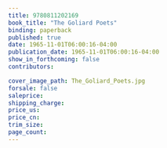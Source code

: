 ```yaml
---
title: 9780811202169
book_title: "The Goliard Poets"
binding: paperback
published: true
date: 1965-11-01T06:00:16-04:00
publication_date: 1965-11-01T06:00:16-04:00
show_in_forthcoming: false
contributors:

cover_image_path: The_Goliard_Poets.jpg
forsale: false
saleprice:
shipping_charge:
price_us:
price_cn:
trim_size:
page_count:
---
```



